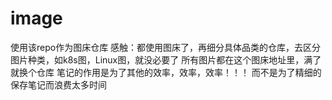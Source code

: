 # image
使用该repo作为图床仓库
感触：都使用图床了，再细分具体品类的仓库，去区分图片种类，如k8s图，Linux图，就没必要了
所有图片都在这个图床地址里，满了就换个仓库
笔记的作用是为了其他的效率，效率，效率！！！
而不是为了精细的保存笔记而浪费太多时间
